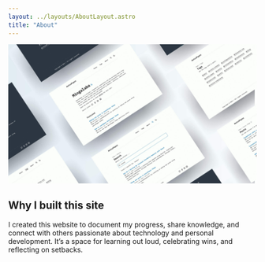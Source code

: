 ```yaml
---
layout: ../layouts/AboutLayout.astro
title: "About"
---
```



![Muni](public/astropaper-og.jpg)

## Why I built this site
I created this website to document my progress, share knowledge, and connect with others passionate about technology and personal development. 
It’s a space for learning out loud, celebrating wins, and reflecting on setbacks.


